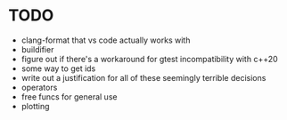 # TODO
* clang-format that vs code actually works with
* buildifier
* figure out if there's a workaround for gtest incompatibility with c++20
* some way to get ids
* write out a justification for all of these seemingly terrible decisions
* operators
* free funcs for general use
* plotting
